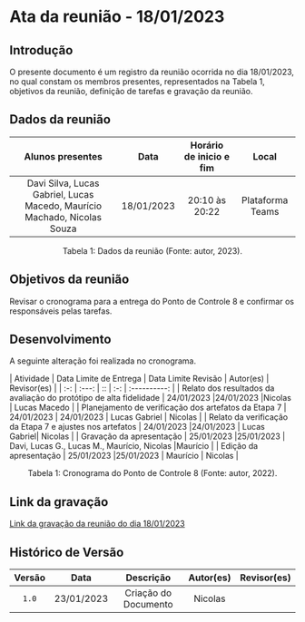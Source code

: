 # Ata da reunião - 18/01/2023

## Introdução

O presente documento é um registro da reunião ocorrida no dia 18/01/2023, no qual constam os membros presentes, representados na Tabela 1, objetivos da reunião, definição de tarefas e gravação da reunião.

## Dados da reunião

| Alunos presentes |    Data    | Horário de inicio e fim | Local  |
| :--: | :--------: | :----: | :--------------: |
| Davi Silva, Lucas Gabriel, Lucas Macedo, Maurício Machado, Nicolas Souza | 18/01/2023 | 20:10 às 20:22 | Plataforma Teams |

<div style="text-align: center">
<p> Tabela 1: Dados da reunião (Fonte: autor, 2023). </p>
</div>

## Objetivos da reunião

Revisar o cronograma para a entrega do Ponto de Controle 8 e confirmar os responsáveis pelas tarefas.

## Desenvolvimento

A seguinte alteração foi realizada no cronograma.

| Atividade  | Data Limite de Entrega | Data Limite Revisão | Autor(es)  | Revisor(es)  |
| :-: | :---: | :: | :-: | :----------: |
| Relato dos resultados da avaliação do protótipo de alta fidelidade |  24/01/2023  |24/01/2023 |Nicolas | Lucas Macedo |
| Planejamento de verificação dos artefatos da Etapa 7 | 24/01/2023  | 24/01/2023 |  Lucas Gabriel | Nicolas |
| Relato da verificação da Etapa 7 e ajustes nos artefatos |  24/01/2023  |24/01/2023 |    Lucas Gabriel| Nicolas |
|  Gravação da apresentação  |  25/01/2023  |25/01/2023 | Davi, Lucas G., Lucas M., Maurício, Nicolas |Maurício |
|   Edição da apresentação   |  25/01/2023  |25/01/2023 |  Maurício  | Nicolas |

<div style="text-align: center">
<p> Tabela 1: Cronograma do Ponto de Controle 8 (Fonte: autor, 2022).</p>
</div>

## Link da gravação

[Link da gravação da reunião do dia 18/01/2023](https://youtu.be/HaTiib9O3t4)

## Histórico de Versão

| Versão   | Data  | Descrição|  Autor(es)    | Revisor(es) |
| :------: | :--------: |:---------------: | :-----------: | :--------------: |
| `1.0`    | 23/01/2023| Criação do Documento    | Nicolas|   |
